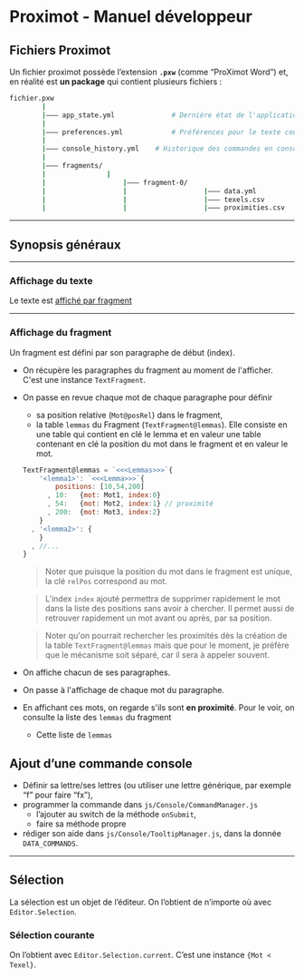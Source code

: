 # Proximot - Manuel développeur



## Fichiers Proximot

Un fichier proximot possède l’extension **`.pxw`** (comme “ProXimot Word”) et, en réalité est **un package** qui contient plusieurs fichiers :

~~~bash
fichier.pxw
		|
		|––– app_state.yml 				# Dernière état de l'application
		|
		|––– preferences.yml			# Préférences pour le texte courant
		|
		|––– console_history.yml 	# Historique des commandes en console.
		|
		|––– fragments/
		| 				|
		|					|––– fragment-0/
		|					|					|––– data.yml          	# données du fragment
		|					|					|––– texels.csv  				# text-elements du fragment
		|					|					|––– proximities.csv		# proximités du fragment
~~~





---

## Synopsis généraux

---

### Affichage du texte

Le texte est [affiché par fragment](#display-fragment)

---

<a name="display-fragment"></a>

### Affichage du fragment

Un fragment est défini par son paragraphe de début (index).

* On récupère les paragraphes du fragment au moment de l'afficher. C'est une instance `TextFragment`.
* On passe en revue chaque mot de chaque paragraphe pour définir
  - sa position relative (`Mot@posRel`) dans le fragment,
  - la table `lemmas` du Fragment (`TextFragment@lemmas`). Elle  consiste en une table qui contient en clé le lemma et en valeur une table contenant en clé la position du mot dans le fragment et en valeur le mot.
  
  ~~~javascript
  TextFragment@lemmas = `<<<Lemmas>>>`{
      '<lemma1>': `<<<Lemma>>>`{
          positions: [10,54,200]
        , 10:   {mot: Mot1, index:0}
        , 54:   {mot: Mot2, index:1} // proximité
        , 200:  {mot: Mot3, index:2}
      }
    , '<lemma2>': {
      }
    , //...
  }
  ~~~
  
  > Noter que puisque la position du mot dans le fragment est unique, la clé `relPos` correspond au mot.

  > L'index `index` ajouté permettra de supprimer rapidement le mot dans la liste des positions sans avoir à chercher. Il permet aussi de retrouver rapidement un mot avant ou après, par sa position.

  > Noter qu'on pourrait rechercher les proximités dès la création de la table `TextFragment@lemmas` mais que pour le moment, je préfère que le mécanisme soit séparé, car il sera à appeler souvent.
* On affiche chacun de ses paragraphes.
* On passe à l'affichage de chaque mot du paragraphe. 
* En affichant ces mots, on regarde s'ils sont **en proximité**. Pour le voir, on consulte la liste des `lemmas` du fragment
  - Cette liste de  `lemmas` 



## Ajout d’une commande console

* Définir sa lettre/ses lettres (ou utiliser une lettre générique, par exemple “f” pour faire “fx”),
* programmer la commande dans `js/Console/CommandManager.js`
  * l’ajouter au switch de la méthode `onSubmit`,
  * faire sa méthode propre
* rédiger son aide dans `js/Console/TooltipManager.js`, dans la donnée `DATA_COMMANDS`.



---

## Sélection

La sélection est un objet de l’éditeur. On l’obtient de n’importe où avec `Editor.Selection`.

### Sélection courante

On l’obtient avec `Editor.Selection.current`. C’est une instance `{Mot < Texel}`.
